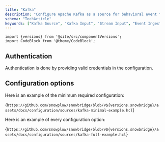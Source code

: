 ```yaml
---
title: "Kafka"
description: "Configure Apache Kafka as a source for behavioral event forwarding using Snowbridge data pipelines."
schema: "TechArticle"
keywords: ["Kafka Source", "Kafka Input", "Stream Input", "Event Ingestion", "Kafka Integration", "Message Source"]
---
```


```mdx-code-block
import {versions} from '@site/src/componentVersions';
import CodeBlock from '@theme/CodeBlock';
```

## Authentication

Authentication is done by providing valid credentials in the configuration.

## Configuration options

Here is an example of the minimum required configuration:

<CodeBlock language="hcl" reference>{`
https://github.com/snowplow/snowbridge/blob/v${versions.snowbridge}/assets/docs/configuration/sources/kafka-minimal-example.hcl
`}</CodeBlock>

Here is an example of every configuration option:

<CodeBlock language="hcl" reference>{`
https://github.com/snowplow/snowbridge/blob/v${versions.snowbridge}/assets/docs/configuration/sources/kafka-full-example.hcl
`}</CodeBlock>
